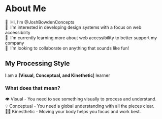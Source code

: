 # About Me

👋&nbsp;&nbsp;Hi, I’m @JoshBowdenConcepts<br/>
👀&nbsp;&nbsp;I’m interested in developing design systems with a focus on web accessibility<br/>
🌱&nbsp;&nbsp;I’m currently learning more about web accessibility to better support my company<br/>
💞️&nbsp;&nbsp;I’m looking to collaborate on anything that sounds like fun!

## My Processing Style
I am a <strong>[Visual, Conceptual, and Kinethetic]</strong> learner

### What does that mean?

👁️ Visual - You need to see something visually to process and understand.<br/>
💡 Conceptual - You need a global understanding with all the pieces clear.<br/>
💃🏻 Kinesthetic - Moving your body helps you focus and work best. 
